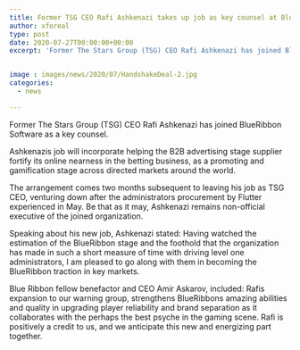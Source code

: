 ```yaml
---
title: Former TSG CEO Rafi Ashkenazi takes up job as key counsel at BlueRibbon
author: xforeal 
type: post
date: 2020-07-27T00:00:00+00:00
excerpt: 'Former The Stars Group (TSG) CEO Rafi Ashkenazi has joined BlueRibbon Software as a key advisor '


image : images/news/2020/07/HandshakeDeal-2.jpg
categories:
  - news

---
```

Former The Stars Group (TSG) CEO Rafi Ashkenazi has joined BlueRibbon Software as a key counsel. 

Ashkenazis job will incorporate helping the B2B advertising stage supplier fortify its online nearness in the betting business, as a promoting and gamification stage across directed markets around the world. 

The arrangement comes two months subsequent to leaving his job as TSG CEO, venturing down after the administrators procurement by Flutter experienced in May. Be that as it may, Ashkenazi remains non-official executive of the joined organization. 

Speaking about his new job, Ashkenazi stated: Having watched the estimation of the BlueRibbon stage and the foothold that the organization has made in such a short measure of time with driving level one administrators, I am pleased to go along with them in becoming the BlueRibbon traction in key markets. 

Blue Ribbon fellow benefactor and CEO Amir Askarov, included: Rafis expansion to our warning group, strengthens BlueRibbons amazing abilities and quality in upgrading player reliability and brand separation as it collaborates with the perhaps the best psyche in the gaming scene. Rafi is positively a credit to us, and we anticipate this new and energizing part together.